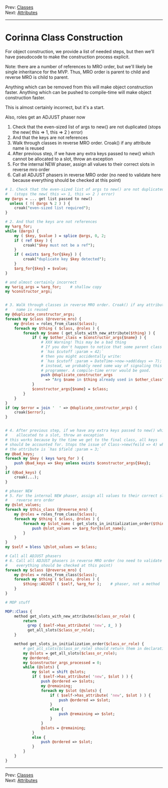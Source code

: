 Prev: [Classes](classes.md)  
Next: [Attributes](attributes.md)

---

# Corinna Class Construction

For object construction, we provide a list of needed steps, but then we'll
have pseudocode to make the construction process explicit.

Note: there are a number of references to MRO order, but we'll likely
be single inheritance for the MVP. Thus, MRO order is parent to child and
reverse MRO is child to parent.

Anything which can be removed from this will make object construction
faster. Anything which can be pushed to compile-time will make object
construction faster.

This is almost certainly incorrect, but it's a start.

Also, roles get an ADJUST phaser now

1. Check that the even-sized list of args to new() are not duplicated
   (stops the new( this => 1, this => 2 ) error)
2. And that the keys are not references
3. Walk through classes in reverse MRO order. Croak() if any attribute
   name is reused
4. After previous step, if we have any extra keys passed to new() which cannot be
   allocated to a slot, throw an exception
5. For the internal NEW phaser, assign all values to their correct slots in
   reverse mro order
6. Call all ADJUST phasers in reverse MRO order (no need to validate here because
   everything should be checked at this point)

```perl
# 1. Check that the even-sized list of args to new() are not duplicated
#   (stops the new( this => 1, this => 2 ) error)
my @args = ... get list passed to new()
  unless ( !( @args % 2 ) ) {
    croak("even-sized list required");
}

# 2. And that the keys are not references
my %arg_for;
while (@args) {
    my ( $key, $value ) = splice @args, 0, 2;
    if ( ref $key ) {
        croak("$key must not be a ref");
    }
    if ( exists $arg_for{$key} ) {
        croak("duplicate key $key detected");
    }
    $arg_for{$key} = $value;
}

# and almost certainly incorrect
my %orig_args = %arg_for;    # shallow copy
my %constructor_args;


# 3. Walk through classes in reverse MRO order. Croak() if any attribute
#    name is reused
my @duplicate_constructor_args;
foreach my $class (@reverse_mro) {
    my @roles = roles_from_class($class);
    foreach my $thing ( $class, @roles ) {
        foreach my $name ( get_slots_with_new_attribute($thing) ) {
            if ( my $other_class = $constructor_args{$name} ) {
                # XXX Warning! This may be a bad thing
                # If you don't happen to notice that some parent class has done
                # `has $cutoff :param = 42;`
                # then you might accidentally write:
                # `has $cutoff :param = DateTime->now->add(days => 7);`
                # instead, we probably need some way of signaling this to the
                # programmer. A compile-time error would be good.
                push @duplicate_constructor_args 
                  => "Arg $name in $thing already used in $other_class";
            }
            $constructor_args{$name} = $class;
        }
    }
}
if (my $error = join '  ' => @duplicate_constructor_args) {
    croak($error);
}


# 4. After previous step, if we have any extra keys passed to new() which cannot be
#    allocated to a slot, throw an exception
# this works because by the time we get to the final class, all keys
# should be accounted for. Stops the issue of Class->new(feild => 4) when
# the attribute is `has $field :param = 3;`
my @bad_keys;
foreach my $key ( keys %arg_for ) {
    push @bad_keys => $key unless exists $constructor_args{$key};
}
if (@bad_keys) {
    croak(...);
}

# phaser NEW
# 5. For the internal NEW phaser, assign all values to their correct slots in
#    reverse mro order
my @slot_values;
foreach my $this_class (@reverse_mro) {
    my @roles = roles_from_class($class);
    foreach my $thing ( $class, @roles ) {
        foreach my $slot_name ( get_slots_in_initialization_order($thing) ) {
            push @slot_values => $arg_for{$slot_name};
        }
    }
}
my $self = bless \@slot_values => $class;

# Call all ADJUST phasers
# 6. Call all ADJUST phasers in reverse MRO order (no need to validate here because
#    everything should be checked at this point)
foreach my $class (@reverse_mro) {
    my @roles = roles_from_class($class);
    foreach my $thing ( $class, @roles ) {
        $thing::ADJUST ( $self, %arg_for );    # phaser, not a method
    }
}

# MOP stuff

MOP::Class {
    method get_slots_with_new_attributes($class_or_role) {
        return
          grep { $self->has_attribute( 'new', $_ ) }
          get_all_slots($class_or_role);
    }

    method get_slots_in_initialization_order($class_or_role) {
        # get_all_slots($class_or_role) should return them in declaration order
        my @slots = get_all_slots($class_or_role);
        my @ordered;
        my $constructor_args_processed = 0;
        while (@slots) {
            my $slot = shift @slots;
            if ( $self->has_attribute( 'new', $slot ) ) {
                push @ordered => $slots;
                my @remaining;
                foreach my $slot (@slots) {
                    if ( $self->has_attribute( 'new', $slot ) ) {
                        push @ordered => $slot;
                    }
                    else {
                        push @remaining => $slot;
                    }
                }
                @slots = @remaining;
            }
            else {
                push @ordered => $slot;
            }
        }
    }
}
```

---

Prev: [Classes](classes.md)  
Next: [Attributes](attributes.md)
